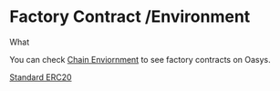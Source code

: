 ---
---

# Factory Contract /Environment

What

You can check [Chain Enviornment](https://github.com/oasysgames/oasys-validator/blob/main/contracts/oasys/contracts.go) to see factory contracts on Oasys. 


[Standard ERC20](https://github.com/oasysgames/oasys-optimism/blob/develop/packages/contracts/contracts/oasys/L1/token/L1StandardERC20.sol)

